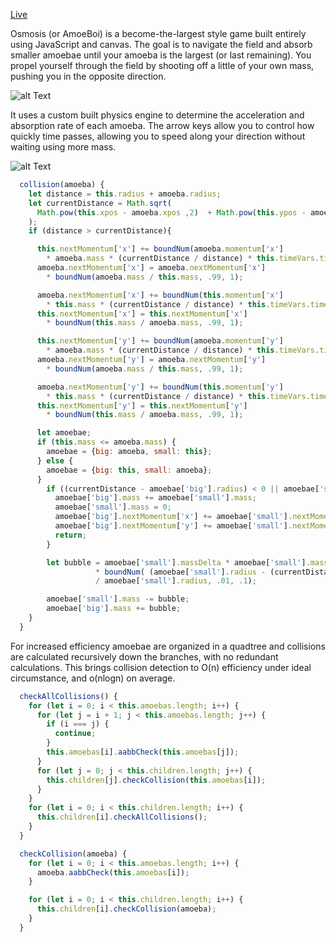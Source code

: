 [Live](https://1stepremoved.github.io/Osmosis/)

Osmosis (or AmoeBoi) is a become-the-largest style game built entirely using JavaScript and canvas. The goal is to navigate the field and absorb smaller amoebae until your amoeba is the largest (or last remaining). You propel yourself through the field by shooting off a little of your own mass, pushing you in the opposite direction.

![alt Text](https://media.giphy.com/media/3o6nUPNvklX5yHynao/giphy.gif)

It uses a custom built physics engine to determine the acceleration and absorption rate of each amoeba. The arrow keys allow you to control how quickly time passes, allowing you to speed along your direction without waiting using more mass.

![alt Text](https://media.giphy.com/media/xT1R9BU6yng1H8RxAc/giphy.gif)

```javascript
  collision(amoeba) {
    let distance = this.radius + amoeba.radius;
    let currentDistance = Math.sqrt(
      Math.pow(this.xpos - amoeba.xpos ,2)  + Math.pow(this.ypos - amoeba.ypos ,2)
    );
    if (distance > currentDistance){

      this.nextMomentum['x'] += boundNum(amoeba.momentum['x']
        * amoeba.mass * (currentDistance / distance) * this.timeVars.timeCoefficient, -50, 50);
      amoeba.nextMomentum['x'] = amoeba.nextMomentum['x']
        * boundNum(amoeba.mass / this.mass, .99, 1);

      amoeba.nextMomentum['x'] += boundNum(this.momentum['x']
        * this.mass * (currentDistance / distance) * this.timeVars.timeCoefficient, -50, 50);
      this.nextMomentum['x'] = this.nextMomentum['x']
        * boundNum(this.mass / amoeba.mass, .99, 1);

      this.nextMomentum['y'] += boundNum(amoeba.momentum['y']
        * amoeba.mass * (currentDistance / distance) * this.timeVars.timeCoefficient, -50, 50);
      amoeba.nextMomentum['y'] = amoeba.nextMomentum['y']
        * boundNum(amoeba.mass / this.mass, .99, 1);

      amoeba.nextMomentum['y'] += boundNum(this.momentum['y']
        * this.mass * (currentDistance / distance) * this.timeVars.timeCoefficient, -50, 50);
      this.nextMomentum['y'] = this.nextMomentum['y']
        * boundNum(this.mass / amoeba.mass, .99, 1);

      let amoebae;
      if (this.mass <= amoeba.mass) {
        amoebae = {big: amoeba, small: this};
      } else {
        amoebae = {big: this, small: amoeba};
      }
        if ((currentDistance - amoebae['big'].radius) < 0 || amoebae['small'].mass < 100) {
          amoebae['big'].mass += amoebae['small'].mass;
          amoebae['small'].mass = 0;
          amoebae['big'].nextMomentum['x'] += amoebae['small'].nextMomentum['x'];
          amoebae['big'].nextMomentum['y'] += amoebae['small'].nextMomentum['y'];
          return;
        }

        let bubble = amoebae['small'].massDelta * amoebae['small'].mass
                   * boundNum( (amoebae['small'].radius - (currentDistance - amoebae['big'].radius))
                   / amoebae['small'].radius, .01, .1);

        amoebae['small'].mass -= bubble;
        amoebae['big'].mass += bubble;
    }
  }
```

For increased efficiency amoebae are organized in a quadtree and collisions are calculated recursively down the branches, with no redundant calculations. This brings collision detection to O(n) efficiency under ideal circumstance, and o(nlogn) on average.

```javascript
  checkAllCollisions() {
    for (let i = 0; i < this.amoebas.length; i++) {
      for (let j = i + 1; j < this.amoebas.length; j++) {
        if (i === j) {
          continue;
        }
        this.amoebas[i].aabbCheck(this.amoebas[j]);
      }
      for (let j = 0; j < this.children.length; j++) {
        this.children[j].checkCollision(this.amoebas[i]);
      }
    }
    for (let i = 0; i < this.children.length; i++) {
      this.children[i].checkAllCollisions();
    }
  }

  checkCollision(amoeba) {
    for (let i = 0; i < this.amoebas.length; i++) {
      amoeba.aabbCheck(this.amoebas[i]);
    }

    for (let i = 0; i < this.children.length; i++) {
      this.children[i].checkCollision(amoeba);
    }
  }
```
